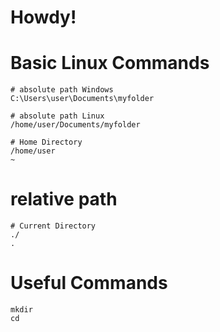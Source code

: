 # Howdy!

# Basic Linux Commands

```
# absolute path Windows
C:\Users\user\Documents\myfolder

# absolute path Linux
/home/user/Documents/myfolder

# Home Directory
/home/user
~
```


# relative path
```
# Current Directory
./
.
```

# Useful Commands
```
mkdir
cd
```
